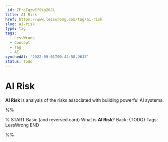 ```yaml
---
_id: ZFrgTgzwEfStg26JL
title: AI Risk
href: https://www.lesswrong.com/tag/ai-risk
slug: ai-risk
type: tag
tags:
  - LessWrong
  - Concept
  - Tag
  - AI
synchedAt: '2022-09-01T09:42:58.961Z'
status: todo
---
```


# AI Risk

**AI Risk** is analysis of the risks associated with building powerful AI systems.


%%

% START
Basic (and reversed card)
What is **AI Risk**?
Back: {TODO}
Tags: LessWrong
END
<!--ID: 1663157027013-->


%%
	
